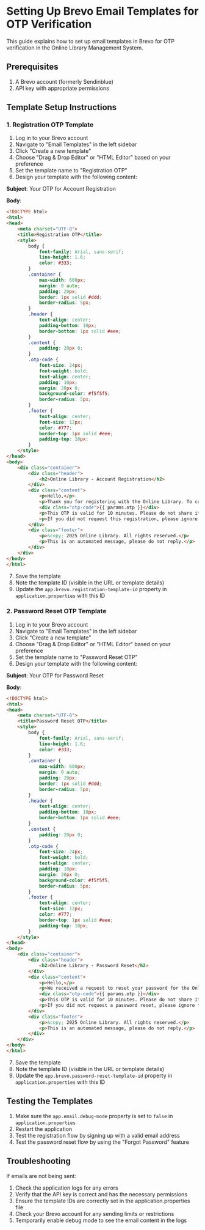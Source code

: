 # Setting Up Brevo Email Templates for OTP Verification

This guide explains how to set up email templates in Brevo for OTP verification in the Online Library Management System.

## Prerequisites

1. A Brevo account (formerly Sendinblue)
2. API key with appropriate permissions

## Template Setup Instructions

### 1. Registration OTP Template

1. Log in to your Brevo account
2. Navigate to "Email Templates" in the left sidebar
3. Click "Create a new template"
4. Choose "Drag & Drop Editor" or "HTML Editor" based on your preference
5. Set the template name to "Registration OTP"
6. Design your template with the following content:

**Subject**: Your OTP for Account Registration

**Body**:
```html
<!DOCTYPE html>
<html>
<head>
    <meta charset="UTF-8">
    <title>Registration OTP</title>
    <style>
        body {
            font-family: Arial, sans-serif;
            line-height: 1.6;
            color: #333;
        }
        .container {
            max-width: 600px;
            margin: 0 auto;
            padding: 20px;
            border: 1px solid #ddd;
            border-radius: 5px;
        }
        .header {
            text-align: center;
            padding-bottom: 10px;
            border-bottom: 1px solid #eee;
        }
        .content {
            padding: 20px 0;
        }
        .otp-code {
            font-size: 24px;
            font-weight: bold;
            text-align: center;
            padding: 10px;
            margin: 20px 0;
            background-color: #f5f5f5;
            border-radius: 5px;
        }
        .footer {
            text-align: center;
            font-size: 12px;
            color: #777;
            border-top: 1px solid #eee;
            padding-top: 10px;
        }
    </style>
</head>
<body>
    <div class="container">
        <div class="header">
            <h2>Online Library - Account Registration</h2>
        </div>
        <div class="content">
            <p>Hello,</p>
            <p>Thank you for registering with the Online Library. To complete your registration, please use the following One-Time Password (OTP):</p>
            <div class="otp-code">{{ params.otp }}</div>
            <p>This OTP is valid for 10 minutes. Please do not share it with anyone.</p>
            <p>If you did not request this registration, please ignore this email.</p>
        </div>
        <div class="footer">
            <p>&copy; 2025 Online Library. All rights reserved.</p>
            <p>This is an automated message, please do not reply.</p>
        </div>
    </div>
</body>
</html>
```

7. Save the template
8. Note the template ID (visible in the URL or template details)
9. Update the `app.brevo.registration-template-id` property in `application.properties` with this ID

### 2. Password Reset OTP Template

1. Log in to your Brevo account
2. Navigate to "Email Templates" in the left sidebar
3. Click "Create a new template"
4. Choose "Drag & Drop Editor" or "HTML Editor" based on your preference
5. Set the template name to "Password Reset OTP"
6. Design your template with the following content:

**Subject**: Your OTP for Password Reset

**Body**:
```html
<!DOCTYPE html>
<html>
<head>
    <meta charset="UTF-8">
    <title>Password Reset OTP</title>
    <style>
        body {
            font-family: Arial, sans-serif;
            line-height: 1.6;
            color: #333;
        }
        .container {
            max-width: 600px;
            margin: 0 auto;
            padding: 20px;
            border: 1px solid #ddd;
            border-radius: 5px;
        }
        .header {
            text-align: center;
            padding-bottom: 10px;
            border-bottom: 1px solid #eee;
        }
        .content {
            padding: 20px 0;
        }
        .otp-code {
            font-size: 24px;
            font-weight: bold;
            text-align: center;
            padding: 10px;
            margin: 20px 0;
            background-color: #f5f5f5;
            border-radius: 5px;
        }
        .footer {
            text-align: center;
            font-size: 12px;
            color: #777;
            border-top: 1px solid #eee;
            padding-top: 10px;
        }
    </style>
</head>
<body>
    <div class="container">
        <div class="header">
            <h2>Online Library - Password Reset</h2>
        </div>
        <div class="content">
            <p>Hello,</p>
            <p>We received a request to reset your password for the Online Library. To proceed with the password reset, please use the following One-Time Password (OTP):</p>
            <div class="otp-code">{{ params.otp }}</div>
            <p>This OTP is valid for 10 minutes. Please do not share it with anyone.</p>
            <p>If you did not request a password reset, please ignore this email or contact support if you have concerns.</p>
        </div>
        <div class="footer">
            <p>&copy; 2025 Online Library. All rights reserved.</p>
            <p>This is an automated message, please do not reply.</p>
        </div>
    </div>
</body>
</html>
```

7. Save the template
8. Note the template ID (visible in the URL or template details)
9. Update the `app.brevo.password-reset-template-id` property in `application.properties` with this ID

## Testing the Templates

1. Make sure the `app.email.debug-mode` property is set to `false` in `application.properties`
2. Restart the application
3. Test the registration flow by signing up with a valid email address
4. Test the password reset flow by using the "Forgot Password" feature

## Troubleshooting

If emails are not being sent:

1. Check the application logs for any errors
2. Verify that the API key is correct and has the necessary permissions
3. Ensure the template IDs are correctly set in the application.properties file
4. Check your Brevo account for any sending limits or restrictions
5. Temporarily enable debug mode to see the email content in the logs
